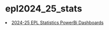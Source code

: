 # epl2024_25_stats
<li><a href="https://tinyurl.com/2crv4t85">2024-25 EPL Statistics PowerBi Dashboards</a></li>
